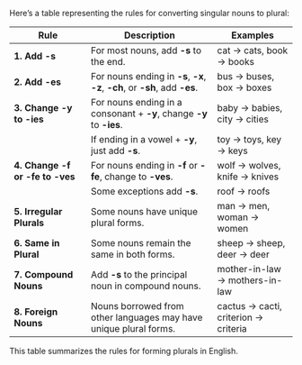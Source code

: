 Here’s a table representing the rules for converting singular nouns to plural:

| **Rule**                          | **Description**                                                                 | **Examples**                     |
|-----------------------------------|---------------------------------------------------------------------------------|----------------------------------|
| **1. Add -s**                     | For most nouns, add **-s** to the end.                                         | cat → cats, book → books         |
| **2. Add -es**                    | For nouns ending in **-s**, **-x**, **-z**, **-ch**, or **-sh**, add **-es**.  | bus → buses, box → boxes         |
| **3. Change -y to -ies**         | For nouns ending in a consonant + **-y**, change **-y** to **-ies**.          | baby → babies, city → cities     |
|                                   | If ending in a vowel + **-y**, just add **-s**.                               | toy → toys, key → keys           |
| **4. Change -f or -fe to -ves**  | For nouns ending in **-f** or **-fe**, change to **-ves**.                    | wolf → wolves, knife → knives    |
|                                   | Some exceptions add **-s**.                                                    | roof → roofs                     |
| **5. Irregular Plurals**          | Some nouns have unique plural forms.                                           | man → men, woman → women         |
| **6. Same in Plural**             | Some nouns remain the same in both forms.                                      | sheep → sheep, deer → deer       |
| **7. Compound Nouns**             | Add **-s** to the principal noun in compound nouns.                            | mother-in-law → mothers-in-law   |
| **8. Foreign Nouns**              | Nouns borrowed from other languages may have unique plural forms.              | cactus → cacti, criterion → criteria |

This table summarizes the rules for forming plurals in English.
